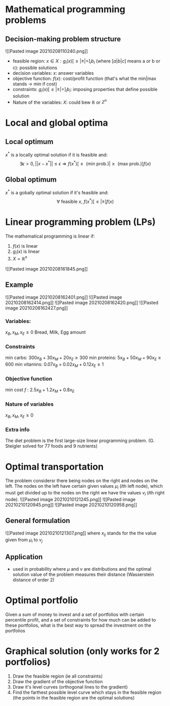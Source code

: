 # Mathematical programming problems

## Decision-making problem structure
![[Pasted image 20210208110240.png]]
- feasible region: ${x \in X: g_i (x) [\leq | \geq | =]_i b_i}$ (where $[a|b|c]$ means a or b or c): possible solutions
- decision variables: $x$: answer variables
- objective function: $f(x)$: cost/profit function (that's what the min|max stands -> min if cost)
- constraints: $g_i (x) [ \leq | \geq | =]_i b_i$: imposing properties that define possible solution
- Nature of the variables: $X$: could bew $\mathbb{R}$ or $\mathbb{Z}^n$

# Local and global optima
## Local optimum
$x^*$ is a locally optimal solution if it is feasible and:
$$\exists \epsilon >0, ||x-x^*||\leq \epsilon \Rightarrow f(x^*)[\leq \text { (min prob.)} | \geq \text { (max prob.)} ] f(x)$$

## Global optimum
$x^*$ is a gobally optimal solution if it's feasible and:
$$\forall \text{ feasible } x, \ f(x^*) [\leq | \geq ] f(x)$$


# Linear programming problem (LPs)
The mathematical programming is linear if:
1. $f(x)$ is linear
2. $g_i (x)$ is linear
3. $X= \mathbb{R}^n$

![[Pasted image 20210208161845.png]]

## Example
![[Pasted image 20210208162401.png]]
![[Pasted image 20210208162414.png]]
![[Pasted image 20210208162420.png]]
![[Pasted image 20210208162427.png]]

### Variables:
$x_B , x_M , x_E \geq 0$ Bread, Milk, Egg amount

### Constraints
min carbs: $300 x_B + 30 x_M + 20 x_E \geq 300$
min proteins: $5 x_B + 50 x_M + 90 x_E \geq 600$
min vitamins: $0.07 x_B + 0.02 x_M + 0.12 x_E \geq 1$

### Objective function
min cost $f$ : $2.5 x_B + 1.2 x_M + 0.8 x_E$

### Nature of variables
$x_B, x_M, x_E \geq 0$

### Extra info
The diet problem is the first large-size linear programming problem. (G. Steigler solved for 77 foods and 9 nutrients)

# Optimal transportation
The problem considersr there being nodes on the right and nodes on the left. The nodes on the left have certain given values $\mu_i$ ($i$th left node), which must get divided up to the nodes on the right we have the values $v_i$ ($i$th right node).
![[Pasted image 20210210121245.png]]
![[Pasted image 20210210120945.png]]
![[Pasted image 20210210120958.png]]

## General formulation
![[Pasted image 20210210121307.png]]
where $x_{ij}$ stands for the the value given from $\mu_i$ to $v_j$

## Application
- used in probability where $\mu$ and $v$ are distributions and the optimal solution value of the problem measures their distance (Wasserstein distance of order 2)

# Optimal portfolio
Given a sum of money to invest and a set of portfolios with certain percentile profit, and a set of constraints for how much can be added to these portfolios, what is the best way to spread the investment on the portfolios

# Graphical solution (only works for 2 portfolios)
1. Draw the feasible region (ie all constraints)
2. Draw the gradient of the objective function
3. Draw it's level curves (orthogonal lines to the gradient)
4. Find the farthest possible level curve which stays in the feasible region (the points in the feasible region are the optimal solutions)